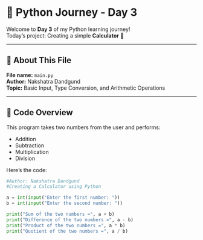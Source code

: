 # 🧮 Python Journey - Day 3

Welcome to **Day 3** of my Python learning journey!    
Today’s project: Creating a simple **Calculator** 🧠

---

## 🧠 About This File
**File name:** `main.py`  
**Author:** Nakshatra Dandgund  
**Topic:** Basic Input, Type Conversion, and Arithmetic Operations  

---

## 📄 Code Overview
This program takes two numbers from the user and performs:
- Addition  
- Subtraction  
- Multiplication  
- Division  

Here’s the code:

```python
#Author: Nakshatra Dandgund
#Creating a Calculator using Python

a = int(input("Enter the first number: "))
b = int(input("Enter the second number: "))

print("Sum of the two numbers =", a + b)
print("Difference of the two numbers =", a - b)
print("Product of the two numbers =", a * b)
print("Quotient of the two numbers =", a / b)
